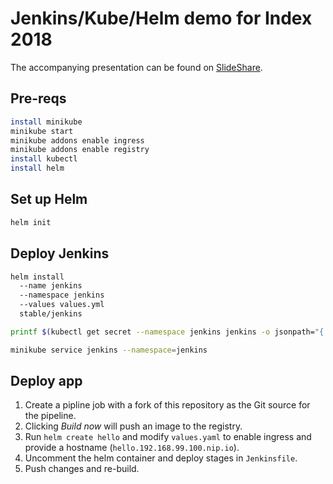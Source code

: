 # Jenkins/Kube/Helm demo for Index 2018

The accompanying presentation can be found on [SlideShare](https://www.slideshare.net/davidcurrie/continuous-delivery-to-kubernetes-with-jenkins-and-helm).

## Pre-reqs

```bash
install minikube
minikube start
minikube addons enable ingress
minikube addons enable registry
install kubectl
install helm
```

## Set up Helm

```bash
helm init 
```

## Deploy Jenkins

```bash
helm install
  --name jenkins
  --namespace jenkins
  --values values.yml
  stable/jenkins

printf $(kubectl get secret --namespace jenkins jenkins -o jsonpath="{.data.jenkins-admin-password}" | base64 --decode);echo

minikube service jenkins --namespace=jenkins
```

## Deploy app

1. Create a pipline job with a fork of this repository as the Git source for the pipeline.
2. Clicking *Build now* will push an image to the registry.
3. Run `helm create hello` and modify `values.yaml` to enable ingress and provide a hostname (`hello.192.168.99.100.nip.io`).
4. Uncomment the helm container and deploy stages in `Jenkinsfile`.
5. Push changes and re-build.
